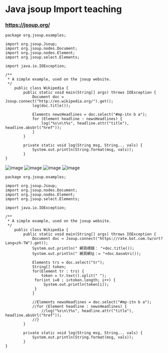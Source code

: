 #  Java jsoup Import teaching
### https://jsoup.org/
```
package org.jsoup.examples;

import org.jsoup.Jsoup;
import org.jsoup.nodes.Document;
import org.jsoup.nodes.Element;
import org.jsoup.select.Elements;

import java.io.IOException;

/**
 * A simple example, used on the jsoup website.
 */
	public class Wikipedia {
		public static void main(String[] args) throws IOException {
			Document doc = Jsoup.connect("http://en.wikipedia.org/").get();
			log(doc.title());

			Elements newsHeadlines = doc.select("#mp-itn b a");
			for (Element headline : newsHeadlines) {
				log("%s\n\t%s", headline.attr("title"), headline.absUrl("href"));
			}
		}

		private static void log(String msg, String... vals) {
			System.out.println(String.format(msg, vals));
		}
}
```
![image](https://github.com/ChengHan16/Cs4high_4080E036/blob/master/My%20Java/Java%5B108-2%5D/image/jsoup.png)
![image](https://github.com/ChengHan16/Cs4high_4080E036/blob/master/My%20Java/Java%5B108-2%5D/image/jsoup1.png)
![image](https://github.com/ChengHan16/Cs4high_4080E036/blob/master/My%20Java/Java%5B108-2%5D/image/jsoup2.png)
![image](https://github.com/ChengHan16/Cs4high_4080E036/blob/master/My%20Java/Java%5B108-2%5D/image/jsoup3.png)
```
package org.jsoup.examples;

import org.jsoup.Jsoup;
import org.jsoup.nodes.Document;
import org.jsoup.nodes.Element;
import org.jsoup.select.Elements;

import java.io.IOException;

/**
 * A simple example, used on the jsoup website.
 */
	public class Wikipedia {
		public static void main(String[] args) throws IOException {
			Document doc = Jsoup.connect("https://rate.bot.com.tw/xrt?Lang=zh-TW").get();
			System.out.println(" 網頁標題： "+doc.title());
			System.out.println(" 網頁網址：= "+doc.baseUri());
			
			Elements trs = doc.select("tr");
			String[] token;
			for(Element tr : trs) {
				token = tr.text().split(" ");
			 for(int i=0 ; i<token.length; i++) {
				 System.out.println(token[i]);
			 }
			}

			//Elements newsHeadlines = doc.select("#mp-itn b a");
			//for (Element headline : newsHeadlines) {
				//log("%s\n\t%s", headline.attr("title"), headline.absUrl("href"));
			//}
		}

		private static void log(String msg, String... vals) {
			System.out.println(String.format(msg, vals));
		}
}
```
